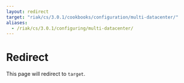 ```yaml
---
layout: redirect
target: "riak/cs/3.0.1/cookbooks/configuration/multi-datacenter/"
aliases:
  - /riak/cs/3.0.1/configuring/multi-datacenter/
---
```


# Redirect

This page will redirect to `target`.
